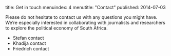 title: Get in touch
menuindex: 4
menutitle: "Contact"
published: 2014-07-03

Please do not hesitate to contact us with any questions you might have. We’re especially interested in collaborating with journalists and researchers to explore the political economy of South Africa. 

* Stefan contact
* Khadija contact
* Friedrich contact
